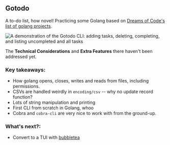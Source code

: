 ## Gotodo

A to-do list, how novel! Practicing some Golang based on [Dreams of Code's list of golang projects](https://github.com/dreamsofcode-io/goprojects/tree/main/01-todo-list).

![A demonstration of the Gotodo CLI: adding tasks, deleting, completing, and listing uncompleted and all tasks](https://github.com/EmilyBurak/gotodo/blob/main/render1732725257933.gif)

The **Technical Considerations** and **Extra Features** there haven't been addressed yet.

### Key takeaways:

- How golang opens, closes, writes and reads from files, including permissions.
- CSVs are handled weirdly in `encoding/csv` -- why no update record function?
- Lots of string manipulation and printing
- First CLI from scratch in Golang, whoo
- Cobra and `cobra-cli` are very nice to work with from the ground-up.

### What's next?:

- Convert to a TUI with [bubbletea](https://github.com/charmbracelet/bubbletea)
